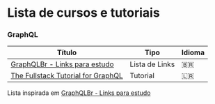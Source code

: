# Lista de cursos e tutoriais

### GraphQL
 Título | Tipo  | Idioma
------- | ------  | ------
[GraphQLBr - Links para estudo](https://github.com/GraphQLBr/links-para-estudo) | Lista de Links  | 🇧🇷
[The Fullstack Tutorial for GraphQL](https://www.howtographql.com/) | Tutorial | 🇱🇷



Lista inspirada em [GraphQLBr - Links para estudo](https://github.com/GraphQLBr/links-para-estudo)
